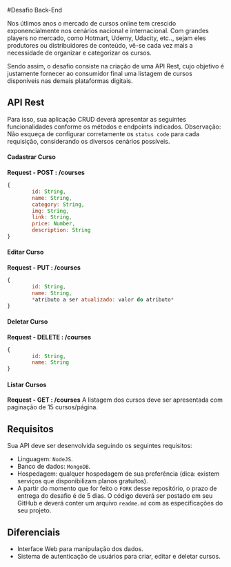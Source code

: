 #Desafio Back-End

Nos útlimos anos o mercado de cursos online tem crescido exponencialmente nos cenários nacional e internacional. Com grandes players no mercado, como Hotmart, Udemy, Udacity, etc.., sejam eles produtores ou distribuidores de conteúdo, vê-se cada vez mais a necessidade de organizar e categorizar os cursos.

Sendo assim, o desafio consiste na criação de uma API Rest, cujo objetivo é justamente fornecer ao consumidor final uma listagem de cursos disponíveis nas demais plataformas digitais.

## API Rest
Para isso, sua aplicação CRUD deverá apresentar as seguintes funcionalidades conforme os métodos e endpoints indicados.
Observação: Não esqueça de configurar corretamente os `status code` para cada requisição, considerando os diversos cenários possíveis.

#### Cadastrar Curso

**Request - POST : /courses**
```javascript
{
		id: String,
    	name: String,
    	category: String,
    	img: String,
    	link: String,
    	price: Number,
    	description: String
}
```

#### Editar Curso

**Request - PUT : /courses**
```javascript
{
		id: String,
    	name: String,
		*atributo a ser atualizado: valor do atributo*
}
```

#### Deletar Curso

**Request - DELETE : /courses**
```javascript
{
		id: String,
    	name: String
}
```

#### Listar Cursos

**Request - GET : /courses**
A listagem dos cursos deve ser apresentada com paginação de 15 cursos/página.

## Requisitos
Sua API deve ser desenvolvida seguindo os seguintes requisitos:
- Linguagem: `NodeJS`.
- Banco de dados: `MongoDB`.
- Hospedagem: qualquer hospedagem de sua preferência (dica: existem serviços que disponibilizam planos gratuitos).
- A partir do momento que for feito o `FORK` desse repositório, o prazo de entrega do desafio é de 5 dias. O código deverá ser postado em seu GitHub e deverá conter um arquivo `readme.md`  com as especificações do seu projeto.

## Diferenciais
- Interface Web para manipulação dos dados.
- Sistema de autenticação de usuários para criar, editar e deletar cursos.
